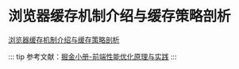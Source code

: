 # 浏览器缓存机制介绍与缓存策略剖析

[浏览器缓存机制介绍与缓存策略剖析](https://juejin.cn/book/6844733750048210957/section/6844733750106931214)

::: tip
参考文献：[掘金小册-前端性能优化原理与实践](https://juejin.cn/book/6844733750048210957)
:::
